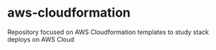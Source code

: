 # aws-cloudformation
Repository focused on AWS Cloudformation templates to study stack deploys on AWS Cloud
